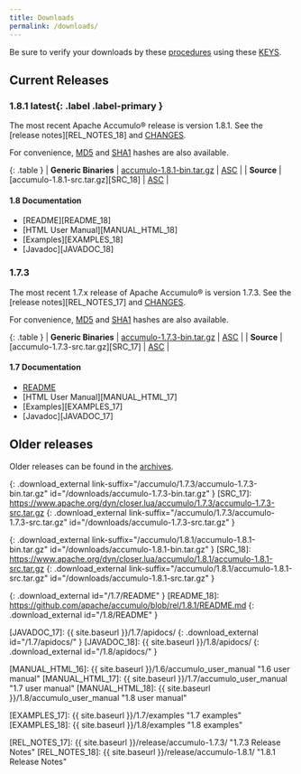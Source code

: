 ```yaml
---
title: Downloads
permalink: /downloads/
---
```


<script type="text/javascript">
/**
* Function that tracks a click on an outbound link in Google Analytics.
* This function takes a valid URL string as an argument, and uses that URL string
* as the event label.
*/
var gaCallback = function(event) {
  var hrefUrl = event.target.getAttribute('href')
  if (event.ctrlKey || event.shiftKey || event.metaKey || event.which == 2) {
    var newWin = true;}

  // $(this) != this
  var url = window.location.protocol + "//accumulo.apache.org" + $(this).attr("id")
  if (newWin) {
    ga('send', 'event', 'outbound', 'click', url, {'nonInteraction': 1});
    return true;
  } else {
    ga('send', 'event', 'outbound', 'click', url, {'hitCallback':
    function () {window.location.href = hrefUrl;}}, {'nonInteraction': 1});
    return false;
  }
};

$( document ).ready(function() {
  if (ga.hasOwnProperty('loaded') && ga.loaded === true) {
    $('.download_external').click(gaCallback);
  }
});

var updateLinks = function(mirror) {
  $('a[link-suffix]').each(function(i, obj) {
    $(obj).attr('href', mirror.replace(/\/+$/, "") + $(obj).attr('link-suffix'));
  });
};

var mirrorsCallback = function(json) {
  var htmlContent = '<div class="row"><div class="col-md-3"><h5>Select an Apache download mirror:</h5></div>' +
    '<div class="col-md-5"><select class="form-control" id="apache-mirror-select">';
  htmlContent += '<optgroup label="Preferred Mirror (based on location)">';
  htmlContent += '<option selected="selected">' + json.preferred + '</option>';
  htmlContent += '</optgroup>';
  htmlContent += '<optgroup label="HTTP Mirrors">';
  for (var i = 0; i < json.http.length; i++) {
    htmlContent += '<option>' + json.http[i] + '</option>';
  }
  htmlContent += '</optgroup>';
  htmlContent += '<optgroup label="FTP Mirrors">';
  for (var i = 0; i < json.ftp.length; i++) {
    htmlContent += '<option>' + json.ftp[i] + '</option>';
  }
  htmlContent += '</optgroup>';
  htmlContent += '<optgroup label="Backup Mirrors">';
  for (var i = 0; i < json.backup.length; i++) {
    htmlContent += '<option>' + json.backup[i] + '</option>';
  }
  htmlContent += '</optgroup>';
  htmlContent += '</select></div></div>';

  $("#mirror_selection").html(htmlContent);

  $( "#apache-mirror-select" ).change(function() {
    var mirror = $("#apache-mirror-select option:selected").text();
    updateLinks(mirror);
  });

  updateLinks(json.preferred);
};

// get mirrors when page is ready
var mirrorURL = window.location.protocol + "//accumulo.apache.org/mirrors.cgi"; // http[s]://accumulo.apache.org/mirrors.cgi
$(function() { $.getJSON(mirrorURL + "?as_json", mirrorsCallback); });

</script>

<div id="mirror_selection"></div>

Be sure to verify your downloads by these [procedures][VERIFY_PROCEDURES] using these [KEYS][GPG_KEYS].

## Current Releases

### 1.8.1 **latest**{: .label .label-primary }

The most recent Apache Accumulo&reg; release is version 1.8.1. See the [release notes][REL_NOTES_18] and [CHANGES][CHANGES_18].

For convenience, [MD5][MD5SUM_18] and [SHA1][SHA1SUM_18] hashes are also available.

{: .table }
| **Generic Binaries** | [accumulo-1.8.1-bin.tar.gz][BIN_18] | [ASC][ASC_BIN_18] |
| **Source**           | [accumulo-1.8.1-src.tar.gz][SRC_18] | [ASC][ASC_SRC_18] |

#### 1.8 Documentation
* [README][README_18]
* [HTML User Manual][MANUAL_HTML_18]
* [Examples][EXAMPLES_18]
* [Javadoc][JAVADOC_18]


### 1.7.3

The most recent 1.7.x release of Apache Accumulo&reg; is version 1.7.3. See the [release notes][REL_NOTES_17] and [CHANGES][CHANGES_17].

For convenience, [MD5][MD5SUM_17] and [SHA1][SHA1SUM_17] hashes are also available.

{: .table }
| **Generic Binaries** | [accumulo-1.7.3-bin.tar.gz][BIN_17] | [ASC][ASC_BIN_17] |
| **Source**           | [accumulo-1.7.3-src.tar.gz][SRC_17] | [ASC][ASC_SRC_17] |

#### 1.7 Documentation
* [README][README_17]
* [HTML User Manual][MANUAL_HTML_17]
* [Examples][EXAMPLES_17]
* [Javadoc][JAVADOC_17]

## Older releases

Older releases can be found in the [archives][ARCHIVES].


[VERIFY_PROCEDURES]: https://www.apache.org/info/verification "Verify"
[GPG_KEYS]: https://www.apache.org/dist/accumulo/KEYS "KEYS"
[ARCHIVES]: https://archive.apache.org/dist/accumulo

[ASC_BIN_17]: https://www.apache.org/dist/accumulo/1.7.3/accumulo-1.7.3-bin.tar.gz.asc
[ASC_SRC_17]: https://www.apache.org/dist/accumulo/1.7.3/accumulo-1.7.3-src.tar.gz.asc

[ASC_BIN_18]: https://www.apache.org/dist/accumulo/1.8.1/accumulo-1.8.1-bin.tar.gz.asc
[ASC_SRC_18]: https://www.apache.org/dist/accumulo/1.8.1/accumulo-1.8.1-src.tar.gz.asc

[BIN_17]: https://www.apache.org/dyn/closer.lua/accumulo/1.7.3/accumulo-1.7.3-bin.tar.gz
{: .download_external link-suffix="/accumulo/1.7.3/accumulo-1.7.3-bin.tar.gz" id="/downloads/accumulo-1.7.3-bin.tar.gz" }
[SRC_17]: https://www.apache.org/dyn/closer.lua/accumulo/1.7.3/accumulo-1.7.3-src.tar.gz
{: .download_external link-suffix="/accumulo/1.7.3/accumulo-1.7.3-src.tar.gz" id="/downloads/accumulo-1.7.3-src.tar.gz" }

[BIN_18]: https://www.apache.org/dyn/closer.lua/accumulo/1.8.1/accumulo-1.8.1-bin.tar.gz
{: .download_external link-suffix="/accumulo/1.8.1/accumulo-1.8.1-bin.tar.gz" id="/downloads/accumulo-1.8.1-bin.tar.gz" }
[SRC_18]: https://www.apache.org/dyn/closer.lua/accumulo/1.8.1/accumulo-1.8.1-src.tar.gz
{: .download_external link-suffix="/accumulo/1.8.1/accumulo-1.8.1-src.tar.gz" id="/downloads/accumulo-1.8.1-src.tar.gz" }

[README_17]: https://github.com/apache/accumulo/blob/rel/1.7.3/README.md
{: .download_external id="/1.7/README" }
[README_18]: https://github.com/apache/accumulo/blob/rel/1.8.1/README.md
{: .download_external id="/1.8/README" }

[JAVADOC_17]: {{ site.baseurl }}/1.7/apidocs/
{: .download_external id="/1.7/apidocs/" }
[JAVADOC_18]: {{ site.baseurl }}/1.8/apidocs/
{: .download_external id="/1.8/apidocs/" }

[MANUAL_HTML_16]: {{ site.baseurl }}/1.6/accumulo_user_manual "1.6 user manual"
[MANUAL_HTML_17]: {{ site.baseurl }}/1.7/accumulo_user_manual "1.7 user manual"
[MANUAL_HTML_18]: {{ site.baseurl }}/1.8/accumulo_user_manual "1.8 user manual"

[EXAMPLES_17]: {{ site.baseurl }}/1.7/examples "1.7 examples"
[EXAMPLES_18]: {{ site.baseurl }}/1.8/examples "1.8 examples"

[CHANGES_17]: https://issues.apache.org/jira/browse/ACCUMULO/fixforversion/12335841 "1.7.3 CHANGES"
[CHANGES_18]: https://issues.apache.org/jira/browse/ACCUMULO/fixforversion/12335830 "1.8.1 CHANGES"

[REL_NOTES_17]: {{ site.baseurl }}/release/accumulo-1.7.3/ "1.7.3 Release Notes"
[REL_NOTES_18]: {{ site.baseurl }}/release/accumulo-1.8.1/ "1.8.1 Release Notes"

[MD5SUM_17]: https://www.apache.org/dist/accumulo/1.7.3/MD5SUM "1.7.3 MD5 file hashes"
[MD5SUM_18]: https://www.apache.org/dist/accumulo/1.8.1/MD5SUM "1.8.1 MD5 file hashes"

[SHA1SUM_17]: https://www.apache.org/dist/accumulo/1.7.3/SHA1SUM "1.7.3 SHA1 file hashes"
[SHA1SUM_18]: https://www.apache.org/dist/accumulo/1.8.1/SHA1SUM "1.8.1 SHA1 file hashes"
